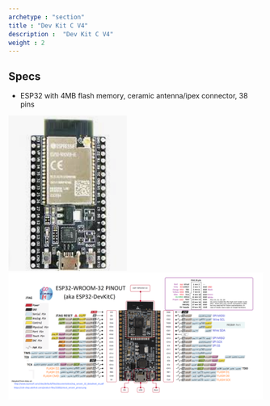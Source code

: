 ```yaml
---
archetype : "section"
title : "Dev Kit C V4"
description :  "Dev Kit C V4"
weight : 2
---
```



## Specs
* ESP32 with 4MB flash memory, ceramic antenna/ipex connector, 38 pins


![image](devkitc_v4.png?width=400px)
![image](v4_pinout.png?width=400px)



